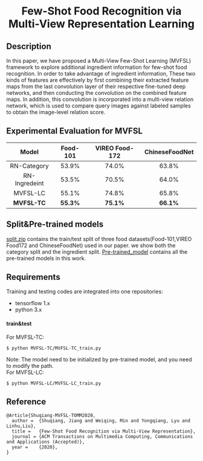# <p align="center">Few-Shot Food Recognition via Multi-View Representation Learning</p>

Description
--
  In this paper, we have proposed a Multi-View Few-Shot Learning (MVFSL) framework to explore additional ingredient information for few-shot food recognition. In order to take advantage of ingredient information, These two kinds of features are effectively by first combining their extracted feature maps from the last convolution layer of their respective fine-tuned deep networks, and then conducting the convolution on the combined feature maps. In addition, this convolution is incorporated into a multi-view relation network, which is used to compare query images against labeled samples to obtain the image-level relation score.

Experimental Evaluation for  MVFSL
--
Model| Food-101| VIREO Food-172|ChineseFoodNet
:-----:|:-----:|:-----:|:----------:|
RN-Category | 53.9%|74.0%| 63.8%| 
RN-Ingredeint| 53.5%|70.5%|64.0%|
MVFSL-LC|55.1%|74.8%|65.8%|
**MVFSL-TC**|**55.3%**|**75.1%**|**66.1%**|
## Split&Pre-trained models
[split.zip](https://www.baidu.com/)  contains the train/test split of three food datasets(Food-101,VIREO Food172 and ChineseFoodNet) used in our paper. we show both the category split and the ingredient split. 
[Pre-trained_model](https://www.baidu.com/) contains all the pre-trained models in this work.
## Requirements
Training and testing codes are integrated into one repositories:
- tensorflow 1.x
- python 3.x
#### train&test
For MVFSL-TC:
```
$ python MVFSL-TC/MVFSL-TC_train.py
```
Note: The model need to be initialized by pre-trained model, and you need to modify the path.  
For MVFSL-LC:
```
$ python MVFSL-LC/MVFSL-LC_train.py
```
## Reference
```
@Article{Shuqiang-MVFSL-TOMM2020,
  author =  {Shuqiang, Jiang and Weiqing, Min and Yongqiang, Lyu and Linhu,Liu},
  title =   {Few-Shot Food Recognition via Multi-View Representation},
  journal = {ACM Transactions on Multimedia Computing, Communications and Applications (Accepted)},
  year =    {2020},
}
```
